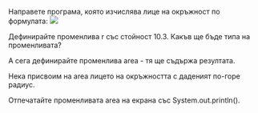 Направете програма, която изчислява лице на окръжност по формулата:
![](http://www.plantuml.com/plantuml/png/SoWkIImgAStDuRAooKqioR0ho5GeYZEoqGTphBaSKlDIWB80)

Дефинирайте променлива r със стойност 10.3. Какъв ще бъде типа на променливата?

А сега дефинирайте променлива area - тя ще съдържа резултата.

Нека присвоим на area лицето на окръжността с даденият по-горе радиус.

Отпечатайте променливата area на екрана със System.out.println().